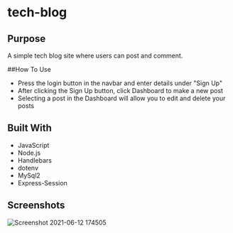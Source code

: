 # tech-blog

## Purpose
A simple tech blog site where users can post and comment.

##How To Use
* Press the login button in the navbar and enter details under "Sign Up"
* After clicking the Sign Up button, click Dashboard to make a new post
* Selecting a post in the Dashboard will allow you to edit and delete your posts

## Built With
* JavaScript
* Node.js
* Handlebars
* dotenv
* MySql2
* Express-Session

## Screenshots
![Screenshot 2021-06-12 174505](https://user-images.githubusercontent.com/78888642/121789829-60445500-cba7-11eb-9050-2cc4762cb6d0.png)
